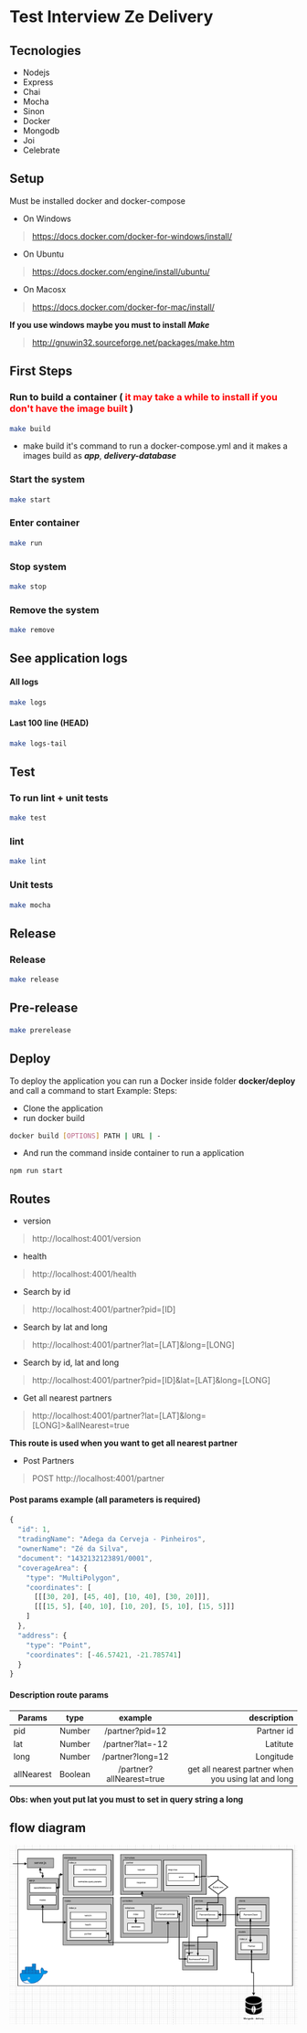 # Test Interview Ze Delivery

## Tecnologies
 - Nodejs
 - Express
 - Chai
 - Mocha
 - Sinon
 - Docker
 - Mongodb
 - Joi
 - Celebrate

## Setup
Must be installed docker and docker-compose

  - On Windows
> https://docs.docker.com/docker-for-windows/install/
  - On Ubuntu
> https://docs.docker.com/engine/install/ubuntu/
  - On Macosx
> https://docs.docker.com/docker-for-mac/install/

 **If you use windows maybe you must to install _Make_**
> http://gnuwin32.sourceforge.net/packages/make.htm


## First Steps
### Run to build a container (<span style="color:red"> it may take a while to install if you don't have the image built </span>)
```bash
make build
```
- make build it's command to run a docker-compose.yml and it makes a images build as **_app_**, **_delivery-database_**

### Start the system
```bash
make start
```
### Enter container 
```bash
make run
```
### Stop system
```bash
make stop
```
### Remove the system
```bash
make remove
```

## See application logs

#### All logs
```bash
make logs
```

#### Last 100 line (HEAD)
```bash
make logs-tail
```

## Test

### To run lint + unit tests
```bash
make test
```

### lint
```bash
make lint
```

### Unit tests
```bash
make mocha
```
## Release

### Release
```bash
make release
```
## Pre-release
```bash
make prerelease
```

## Deploy
To deploy the application you can run a Docker inside folder
**docker/deploy** and call a command to start
Example:
 Steps:
  - Clone the application
  - run docker build
```bash
docker build [OPTIONS] PATH | URL | -
```
 - And run the command inside container to run a application
```
npm run start
```

## Routes
 - version
> http://localhost:4001/version
 - health
> http://localhost:4001/health
 - Search by id
> http://localhost:4001/partner?pid=[ID]
 - Search by lat and long
> http://localhost:4001/partner?lat=[LAT]&long=[LONG]
 - Search by id, lat and long
> http://localhost:4001/partner?pid=[ID]&lat=[LAT]&long=[LONG]
 - Get all nearest partners
> http://localhost:4001/partner?lat=[LAT]&long=[LONG]>&allNearest=true

**This route is used when you want to get all nearest partner**
 - Post Partners
> POST http://localhost:4001/partner

#### Post params example (all parameters is required)
```javascript
{
  "id": 1, 
  "tradingName": "Adega da Cerveja - Pinheiros",
  "ownerName": "Zé da Silva",
  "document": "1432132123891/0001",
  "coverageArea": { 
    "type": "MultiPolygon", 
    "coordinates": [
      [[[30, 20], [45, 40], [10, 40], [30, 20]]], 
      [[[15, 5], [40, 10], [10, 20], [5, 10], [15, 5]]]
    ]
  },
  "address": { 
    "type": "Point",
    "coordinates": [-46.57421, -21.785741]
  }
}

```

#### Description route params
| Params   |      type      | example | description  | 
|----------|:-------------:|:--------:|------:|
| pid  | Number  | /partner?pid=12 | Partner id  |
| lat  | Number  | /partner?lat=-12 | Latitute |
| long | Number  | /partner?long=12 | Longitude|
| allNearest | Boolean | /partner?allNearest=true | get all nearest partner when you using lat and long|

**Obs: when yout put lat you must to set in query string a long**
    

## flow diagram

<img src="flux_diagram.png"/>
